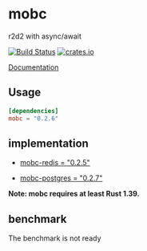 # mobc

r2d2 with async/await

[![Build Status](https://travis-ci.com/importcjj/mobc.svg?token=ZZrg3rRkUA8NUGrjEsU9&branch=master)](https://travis-ci.com/importcjj/mobc) [![crates.io](https://img.shields.io/badge/crates.io-0.2.4-%23dea584)](https://crates.io/crates/mobc)

[Documentation](https://docs.rs/mobc/latest/mobc/)

## Usage

```toml
[dependencies]
mobc = "0.2.6"
```

## implementation

* [mobc-redis = "0.2.5"](https://crates.io/crates/mobc-redis)

* [mobc-postgres = "0.2.7"](https://crates.io/crates/mobc-postgres)

**Note: mobc requires at least Rust 1.39.**



## benchmark

The benchmark is not ready